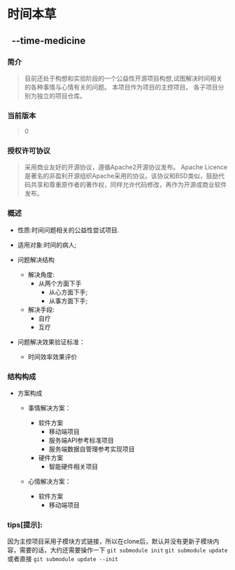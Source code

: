 时间本草
===
&nbsp;&nbsp;--time-medicine
---

### 简介

> 目前还处于构想和实验阶段的一个公益性开源项目构想,试图解决时间相关的各种事情与心情有关的问题。
> 本项目作为项目的主控项目。
> 各子项目分别为独立的项目仓库。

### 当前版本
> 0

### 授权许可协议
> 采用商业友好的开源协议，遵循Apache2开源协议发布。
> Apache Licence是著名的非盈利开源组织Apache采用的协议。该协议和BSD类似，鼓励代码共享和尊重原作者的著作权，同样允许代码修改，再作为开源或商业软件发布。

### 概述

* 性质:时间问题相关的公益性尝试项目.

* 适用对象:时间的病人;

* 问题解决结构
    * 解决角度:
        * 从两个方面下手
	        * 从心方面下手;
	        * 从事方面下手;
    * 解决手段:
        * 自疗
        * 互疗

* 问题解决效果验证标准：
    * 时间效率效果评价

### 结构构成
* 方案构成
    * 事情解决方案：
        * 软件方案
            * 移动端项目
            * 服务端API参考标准项目
            * 服务端数据自管理参考实现项目
        * 硬件方案
            * 智能硬件相关项目

    * 心情解决方案：
        * 软件方案
            * 移动端项目

### tips[提示]:
  因为主控项目采用子模块方式链接，所以在clone后，默认并没有更新子模块内容，需要的话，大约还需要操作一下
  `git submodule init`
  `git submodule update`
  或者直接
  `git submodule update --init`
